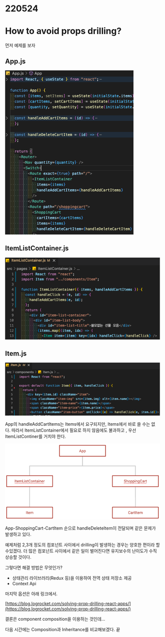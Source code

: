 # 220524

# How to avoid props drilling?

먼저 예제를 보자

## App.js

![Untitled](220524%20552d039998a349b48ce38f23165c622d/Untitled.png)

## ItemListContainer.js

![스크린샷 2022-05-25 20.34.54.png](220524%20552d039998a349b48ce38f23165c622d/%E1%84%89%E1%85%B3%E1%84%8F%E1%85%B3%E1%84%85%E1%85%B5%E1%86%AB%E1%84%89%E1%85%A3%E1%86%BA_2022-05-25_20.34.54.png)

## Item.js

![스크린샷 2022-05-25 20.35.58.png](220524%20552d039998a349b48ce38f23165c622d/%E1%84%89%E1%85%B3%E1%84%8F%E1%85%B3%E1%84%85%E1%85%B5%E1%86%AB%E1%84%89%E1%85%A3%E1%86%BA_2022-05-25_20.35.58.png)

App의 handleAddCartItems는 Items에서 요구되지만, Items에서 바로 쓸 수는 없다. 따라서 ItemListContainer에서 필요로 하지 않음에도 불과하고 , 우선 ItemListContiner를 거치야 한다.

 

![스크린샷 2022-05-25 20.51.28.png](220524%20552d039998a349b48ce38f23165c622d/%E1%84%89%E1%85%B3%E1%84%8F%E1%85%B3%E1%84%85%E1%85%B5%E1%86%AB%E1%84%89%E1%85%A3%E1%86%BA_2022-05-25_20.51.28.png)

App-ShoppingCart-CartItem 순으로 handleDeleteItem이 전달되며 같은 문제가 발생하고 있다.

예제처럼 2,3개 정도의 컴포넌트 사이에서 drilling이 발생하는 경우는 양호한 편이라 할 수있겠다. 더 많은 컴포넌트 사이에서 같은 일이 벌어진다면 유지보수의 난이도가 수직상승할 것이다.

그렇다면 해결 방법은 무엇인가?

- 상태관리 라이브러리(Redux 등)을 이용하여 전역 상태 저장소 제공
- Context Api

마지막 옵션은 아래 링크에서.

[https://blog.logrocket.com/solving-prop-drilling-react-apps/](https://blog.logrocket.com/solving-prop-drilling-react-apps/)

결론은 component composition을 이용하는 것인데…

다음 시간에는 Composition과 Inheritance를 비교해보겠다. 끝